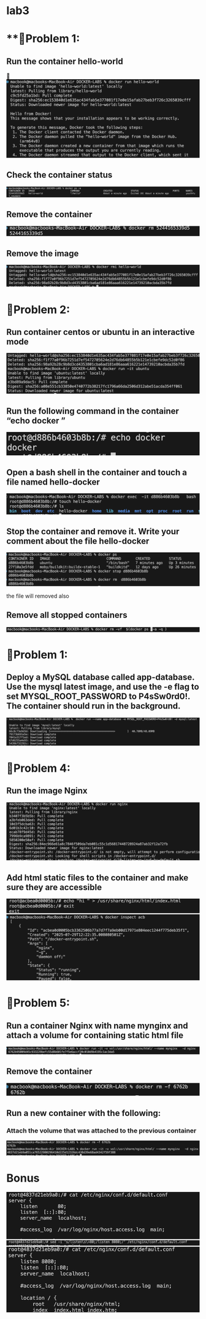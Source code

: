 # lab3 #
# **📌Problem 1:
## Run the container hello-world

📸![Alt text](assets/pic1.png)

## Check the container status

![Alt text](assets/pic2.png)


## Remove the container
![Alt text](assets/pic3.png)

## Remove the image
![Alt text](assets/pic4.png)


# **📌Problem 2:**
## Run container centos or ubuntu in an interactive mode

![Alt text](assets/pic5.png)

## Run the following command in the container “echo docker ”

![Alt text](assets/pic6.png)

## Open a bash shell in the container and touch a file named hello-docker

![Alt text](assets/pic7.png)


## Stop the container and remove it. Write your comment about the file hello-docker

![Alt text](assets/pic8.png)

the file will removed also 

## Remove all stopped containers

![Alt text](assets/pic9.png)


# **📌Problem 1:**

## Deploy a MySQL database called app-database. Use the mysql latest image, and use the -e flag to set MYSQL_ROOT_PASSWORD to P4sSw0rd0!. The container should run in the background.

![Alt text](assets/pic10.png)

# **📌Problem 4:**

##  Run the image Nginx

![Alt text](assets/pic11.png)

## Add html static files to the container and make sure they are accessible

![Alt text](assets/pic12.png)
![Alt text](assets/pic13.png)

# **📌Problem 5:**

## Run a container Nginx with name mynginx and attach a volume for containing static html file

![Alt text](assets/pic14.png)

## Remove the container

![Alt text](assets/pic15.png)

## Run a new container with the following:
### Attach the volume that was attached to the previous container

![Alt text](assets/pic16.png)

# Bonus

![Alt text](assets/pic17.png)
![Alt text](assets/pic18.png)
![Alt text](assets/pic19.png)

